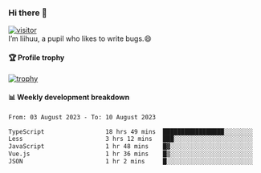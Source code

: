 ### Hi there 👋
[![visitor](https://visitor-badge.glitch.me/badge?page_id=liihuu&right_color=blue)](https://github.com/liihuu)<br>
I’m liihuu, a pupil who likes to write bugs.😄


#### 🏆 Profile trophy
[![trophy](https://github-profile-trophy.vercel.app?username=liihuu&margin-w=16&margin-h=16&rank=-C,-B)](https://github.com/liihuu)


#### 📊 Weekly development breakdown
<!--START_SECTION:waka-->

```txt
From: 03 August 2023 - To: 10 August 2023

TypeScript                 18 hrs 49 mins  █████████████████░░░░░░░░   67.92 %
Less                       3 hrs 12 mins   ███░░░░░░░░░░░░░░░░░░░░░░   11.59 %
JavaScript                 1 hr 48 mins    █▓░░░░░░░░░░░░░░░░░░░░░░░   06.50 %
Vue.js                     1 hr 36 mins    █▒░░░░░░░░░░░░░░░░░░░░░░░   05.80 %
JSON                       1 hr 2 mins     █░░░░░░░░░░░░░░░░░░░░░░░░   03.73 %
```

<!--END_SECTION:waka-->

<!--
**liihuu/liihuu** is a ✨ _special_ ✨ repository because its `README.md` (this file) appears on your GitHub profile.

Here are some ideas to get you started:

- 🔭 I’m currently working on ...
- 🌱 I’m currently learning ...
- 👯 I’m looking to collaborate on ...
- 🤔 I’m looking for help with ...
- 💬 Ask me about ...
- 📫 How to reach me: ...
- 😄 Pronouns: ...
- ⚡ Fun fact: ...
-->
